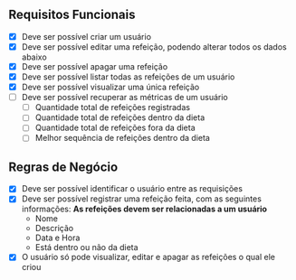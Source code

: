 ## Requisitos Funcionais

- [x] Deve ser possível criar um usuário
- [x] Deve ser possível editar uma refeição, podendo alterar todos os dados abaixo
- [x] Deve ser possível apagar uma refeição
- [x] Deve ser possível listar todas as refeições de um usuário
- [x] Deve ser possível visualizar uma única refeição
- [ ] Deve ser possível recuperar as métricas de um usuário
    - [ ] Quantidade total de refeições registradas
    - [ ] Quantidade total de refeições dentro da dieta
    - [ ] Quantidade total de refeições fora da dieta
    - [ ] Melhor sequência de refeições dentro da dieta

## Regras de Negócio

- [x] Deve ser possível identificar o usuário entre as requisições
- [x] Deve ser possível registrar uma refeição feita, com as seguintes informações:
      __As refeições devem ser relacionadas a um usuário__
    - Nome
    - Descrição
    - Data e Hora
    - Está dentro ou não da dieta
- [x] O usuário só pode visualizar, editar e apagar as refeições o qual ele criou